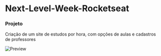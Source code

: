 # Next-Level-Week-Rocketseat
<h3>Projeto</h3>

<p>Criação de um site de estudos por hora, com opções de aulas e cadastros de professores</p>

![Preview](https://github.com/reginaldosdj/Next-Level-Week-Rocketseat/blob/master/images/preview.png)
